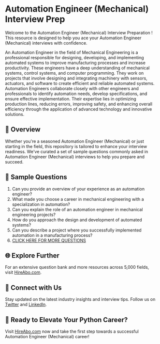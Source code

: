 # Automation Engineer (Mechanical) Interview Prep

Welcome to the Automation Engineer (Mechanical) Interview Preparation ! This resource is designed to help you ace your Automation Engineer (Mechanical) interviews with confidence.

An Automation Engineer in the field of Mechanical Engineering is a professional responsible for designing, developing, and implementing automated systems to improve manufacturing processes and increase productivity. These engineers have a deep understanding of mechanical systems, control systems, and computer programming. They work on projects that involve designing and integrating machinery with sensors, actuators, and software to create efficient and reliable automated systems. Automation Engineers collaborate closely with other engineers and professionals to identify automation needs, develop specifications, and ensure effective implementation. Their expertise lies in optimizing production lines, reducing errors, improving safety, and enhancing overall efficiency through the application of advanced technology and innovative solutions.

## 🚀 Overview

Whether you're a seasoned Automation Engineer (Mechanical) or just starting in the field, this repository is tailored to enhance your interview readiness. We've curated a set of sample questions commonly asked in Automation Engineer (Mechanical) interviews to help you prepare and succeed.

## 📝 Sample Questions

1. Can you provide an overview of your experience as an automation engineer?
2. What made you choose a career in mechanical engineering with a specialization in automation?
3. Can you explain the role of an automation engineer in mechanical engineering projects?
4. How do you approach the design and development of automated systems?
5. Can you describe a project where you successfully implemented automation in a manufacturing process?
6. [CLICK HERE FOR MORE QUESTIONS](https://hireabo.com/job/3_1_25/Automation%20Engineer%20Mechanical)

## 🌐 Explore Further

For an extensive question bank and more resources across 5,000 fields, visit [HireAbo.com](https://www.hireabo.com).

## 📱 Connect with Us

Stay updated on the latest industry insights and interview tips. Follow us on [Twitter](https://twitter.com/hireabo) and [LinkedIn](https://www.linkedin.com/in/hire-abo-3609972a8/).

## 🚀 Ready to Elevate Your Python Career?

Visit [HireAbo.com](https://www.hireabo.com) now and take the first step towards a successful Automation Engineer (Mechanical) career!